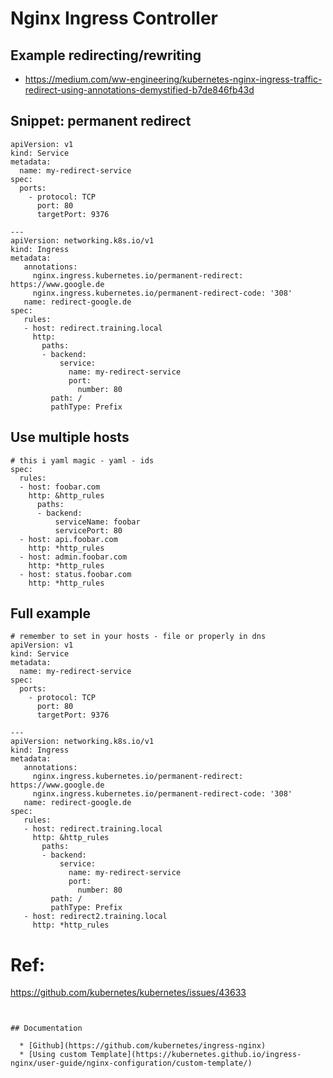 # Nginx Ingress Controller 


## Example redirecting/rewriting

  * https://medium.com/ww-engineering/kubernetes-nginx-ingress-traffic-redirect-using-annotations-demystified-b7de846fb43d

## Snippet: permanent redirect 

```
apiVersion: v1
kind: Service
metadata:
  name: my-redirect-service
spec:
  ports:
    - protocol: TCP
      port: 80
      targetPort: 9376

---
apiVersion: networking.k8s.io/v1
kind: Ingress
metadata:
   annotations:
     nginx.ingress.kubernetes.io/permanent-redirect: https://www.google.de
     nginx.ingress.kubernetes.io/permanent-redirect-code: '308'
   name: redirect-google.de
spec:
   rules:
   - host: redirect.training.local
     http:
       paths:
       - backend:
           service:
             name: my-redirect-service
             port:
               number: 80
         path: /
         pathType: Prefix

```

## Use multiple hosts 

```
# this i yaml magic - yaml - ids 
spec:
  rules:
  - host: foobar.com
    http: &http_rules
      paths:
      - backend:
          serviceName: foobar
          servicePort: 80
  - host: api.foobar.com
    http: *http_rules
  - host: admin.foobar.com
    http: *http_rules
  - host: status.foobar.com
    http: *http_rules
```

## Full example 

```
# remember to set in your hosts - file or properly in dns 
apiVersion: v1
kind: Service
metadata:
  name: my-redirect-service
spec:
  ports:
    - protocol: TCP
      port: 80
      targetPort: 9376

---
apiVersion: networking.k8s.io/v1
kind: Ingress
metadata:
   annotations:
     nginx.ingress.kubernetes.io/permanent-redirect: https://www.google.de
     nginx.ingress.kubernetes.io/permanent-redirect-code: '308'
   name: redirect-google.de
spec:
   rules:
   - host: redirect.training.local
     http: &http_rules
       paths:
       - backend:
           service:
             name: my-redirect-service
             port:
               number: 80
         path: /
         pathType: Prefix
   - host: redirect2.training.local
     http: *http_rules
```



# Ref:
https://github.com/kubernetes/kubernetes/issues/43633


```


## Documentation 

  * [Github](https://github.com/kubernetes/ingress-nginx)
  * [Using custom Template](https://kubernetes.github.io/ingress-nginx/user-guide/nginx-configuration/custom-template/)



